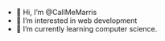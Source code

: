 - 👋 Hi, I’m @CallMeMarris
- 👀 I’m interested in web development
- 🌱 I’m currently learning computer science.

<!---
CallMeMarris/CallMeMarris is a ✨ special ✨ repository because its `README.md` (this file) appears on your GitHub profile.
You can click the Preview link to take a look at your changes.
--->
